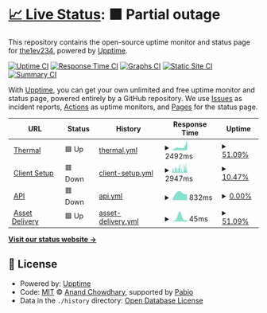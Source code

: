 # [📈 Live Status](https://status.thermal.run.place): <!--live status--> **🟧 Partial outage**

This repository contains the open-source uptime monitor and status page for [the1ev234](https://status.thermal.run.place), powered by [Upptime](https://github.com/upptime/upptime).

[![Uptime CI](https://github.com/the1ev234/status-thermal/workflows/Uptime%20CI/badge.svg)](https://github.com/the1ev234/status-thermal/actions?query=workflow%3A%22Uptime+CI%22)
[![Response Time CI](https://github.com/the1ev234/status-thermal/workflows/Response%20Time%20CI/badge.svg)](https://github.com/the1ev234/status-thermal/actions?query=workflow%3A%22Response+Time+CI%22)
[![Graphs CI](https://github.com/the1ev234/status-thermal/workflows/Graphs%20CI/badge.svg)](https://github.com/the1ev234/status-thermal/actions?query=workflow%3A%22Graphs+CI%22)
[![Static Site CI](https://github.com/the1ev234/status-thermal/workflows/Static%20Site%20CI/badge.svg)](https://github.com/the1ev234/status-thermal/actions?query=workflow%3A%22Static+Site+CI%22)
[![Summary CI](https://github.com/the1ev234/status-thermal/workflows/Summary%20CI/badge.svg)](https://github.com/the1ev234/status-thermal/actions?query=workflow%3A%22Summary+CI%22)

With [Upptime](https://upptime.js.org), you can get your own unlimited and free uptime monitor and status page, powered entirely by a GitHub repository. We use [Issues](https://github.com/the1ev234/status-thermal/issues) as incident reports, [Actions](https://github.com/the1ev234/status-thermal/actions) as uptime monitors, and [Pages](https://status.thermal.run.place) for the status page.

<!--start: status pages-->
<!-- This summary is generated by Upptime (https://github.com/upptime/upptime) -->
<!-- Do not edit this manually, your changes will be overwritten -->
<!-- prettier-ignore -->
| URL | Status | History | Response Time | Uptime |
| --- | ------ | ------- | ------------- | ------ |
| <img alt="" src="https://icons.duckduckgo.com/ip3/thermal.run.place.ico" height="13"> [Thermal](http://thermal.run.place/) | 🟩 Up | [thermal.yml](https://github.com/the1ev234/status-thermal/commits/HEAD/history/thermal.yml) | <details><summary><img alt="Response time graph" src="./graphs/thermal/response-time-week.png" height="20"> 2492ms</summary><br><a href="https://status.thermal.run.place/history/thermal"><img alt="Response time 2492" src="https://img.shields.io/endpoint?url=https%3A%2F%2Fraw.githubusercontent.com%2Fthe1ev234%2Fstatus-thermal%2FHEAD%2Fapi%2Fthermal%2Fresponse-time.json"></a><br><a href="https://status.thermal.run.place/history/thermal"><img alt="24-hour response time 5830" src="https://img.shields.io/endpoint?url=https%3A%2F%2Fraw.githubusercontent.com%2Fthe1ev234%2Fstatus-thermal%2FHEAD%2Fapi%2Fthermal%2Fresponse-time-day.json"></a><br><a href="https://status.thermal.run.place/history/thermal"><img alt="7-day response time 2492" src="https://img.shields.io/endpoint?url=https%3A%2F%2Fraw.githubusercontent.com%2Fthe1ev234%2Fstatus-thermal%2FHEAD%2Fapi%2Fthermal%2Fresponse-time-week.json"></a><br><a href="https://status.thermal.run.place/history/thermal"><img alt="30-day response time 2492" src="https://img.shields.io/endpoint?url=https%3A%2F%2Fraw.githubusercontent.com%2Fthe1ev234%2Fstatus-thermal%2FHEAD%2Fapi%2Fthermal%2Fresponse-time-month.json"></a><br><a href="https://status.thermal.run.place/history/thermal"><img alt="1-year response time 2492" src="https://img.shields.io/endpoint?url=https%3A%2F%2Fraw.githubusercontent.com%2Fthe1ev234%2Fstatus-thermal%2FHEAD%2Fapi%2Fthermal%2Fresponse-time-year.json"></a></details> | <details><summary><a href="https://status.thermal.run.place/history/thermal">51.09%</a></summary><a href="https://status.thermal.run.place/history/thermal"><img alt="All-time uptime 40.23%" src="https://img.shields.io/endpoint?url=https%3A%2F%2Fraw.githubusercontent.com%2Fthe1ev234%2Fstatus-thermal%2FHEAD%2Fapi%2Fthermal%2Fuptime.json"></a><br><a href="https://status.thermal.run.place/history/thermal"><img alt="24-hour uptime 100.00%" src="https://img.shields.io/endpoint?url=https%3A%2F%2Fraw.githubusercontent.com%2Fthe1ev234%2Fstatus-thermal%2FHEAD%2Fapi%2Fthermal%2Fuptime-day.json"></a><br><a href="https://status.thermal.run.place/history/thermal"><img alt="7-day uptime 51.09%" src="https://img.shields.io/endpoint?url=https%3A%2F%2Fraw.githubusercontent.com%2Fthe1ev234%2Fstatus-thermal%2FHEAD%2Fapi%2Fthermal%2Fuptime-week.json"></a><br><a href="https://status.thermal.run.place/history/thermal"><img alt="30-day uptime 40.23%" src="https://img.shields.io/endpoint?url=https%3A%2F%2Fraw.githubusercontent.com%2Fthe1ev234%2Fstatus-thermal%2FHEAD%2Fapi%2Fthermal%2Fuptime-month.json"></a><br><a href="https://status.thermal.run.place/history/thermal"><img alt="1-year uptime 40.23%" src="https://img.shields.io/endpoint?url=https%3A%2F%2Fraw.githubusercontent.com%2Fthe1ev234%2Fstatus-thermal%2FHEAD%2Fapi%2Fthermal%2Fuptime-year.json"></a></details>
| <img alt="" src="https://icons.duckduckgo.com/ip3/setup.thermal.run.place.ico" height="13"> [Client Setup](http://setup.thermal.run.place/) | 🟥 Down | [client-setup.yml](https://github.com/the1ev234/status-thermal/commits/HEAD/history/client-setup.yml) | <details><summary><img alt="Response time graph" src="./graphs/client-setup/response-time-week.png" height="20"> 2947ms</summary><br><a href="https://status.thermal.run.place/history/client-setup"><img alt="Response time 2947" src="https://img.shields.io/endpoint?url=https%3A%2F%2Fraw.githubusercontent.com%2Fthe1ev234%2Fstatus-thermal%2FHEAD%2Fapi%2Fclient-setup%2Fresponse-time.json"></a><br><a href="https://status.thermal.run.place/history/client-setup"><img alt="24-hour response time 3004" src="https://img.shields.io/endpoint?url=https%3A%2F%2Fraw.githubusercontent.com%2Fthe1ev234%2Fstatus-thermal%2FHEAD%2Fapi%2Fclient-setup%2Fresponse-time-day.json"></a><br><a href="https://status.thermal.run.place/history/client-setup"><img alt="7-day response time 2947" src="https://img.shields.io/endpoint?url=https%3A%2F%2Fraw.githubusercontent.com%2Fthe1ev234%2Fstatus-thermal%2FHEAD%2Fapi%2Fclient-setup%2Fresponse-time-week.json"></a><br><a href="https://status.thermal.run.place/history/client-setup"><img alt="30-day response time 2947" src="https://img.shields.io/endpoint?url=https%3A%2F%2Fraw.githubusercontent.com%2Fthe1ev234%2Fstatus-thermal%2FHEAD%2Fapi%2Fclient-setup%2Fresponse-time-month.json"></a><br><a href="https://status.thermal.run.place/history/client-setup"><img alt="1-year response time 2947" src="https://img.shields.io/endpoint?url=https%3A%2F%2Fraw.githubusercontent.com%2Fthe1ev234%2Fstatus-thermal%2FHEAD%2Fapi%2Fclient-setup%2Fresponse-time-year.json"></a></details> | <details><summary><a href="https://status.thermal.run.place/history/client-setup">10.47%</a></summary><a href="https://status.thermal.run.place/history/client-setup"><img alt="All-time uptime 8.24%" src="https://img.shields.io/endpoint?url=https%3A%2F%2Fraw.githubusercontent.com%2Fthe1ev234%2Fstatus-thermal%2FHEAD%2Fapi%2Fclient-setup%2Fuptime.json"></a><br><a href="https://status.thermal.run.place/history/client-setup"><img alt="24-hour uptime 25.22%" src="https://img.shields.io/endpoint?url=https%3A%2F%2Fraw.githubusercontent.com%2Fthe1ev234%2Fstatus-thermal%2FHEAD%2Fapi%2Fclient-setup%2Fuptime-day.json"></a><br><a href="https://status.thermal.run.place/history/client-setup"><img alt="7-day uptime 10.47%" src="https://img.shields.io/endpoint?url=https%3A%2F%2Fraw.githubusercontent.com%2Fthe1ev234%2Fstatus-thermal%2FHEAD%2Fapi%2Fclient-setup%2Fuptime-week.json"></a><br><a href="https://status.thermal.run.place/history/client-setup"><img alt="30-day uptime 8.24%" src="https://img.shields.io/endpoint?url=https%3A%2F%2Fraw.githubusercontent.com%2Fthe1ev234%2Fstatus-thermal%2FHEAD%2Fapi%2Fclient-setup%2Fuptime-month.json"></a><br><a href="https://status.thermal.run.place/history/client-setup"><img alt="1-year uptime 8.24%" src="https://img.shields.io/endpoint?url=https%3A%2F%2Fraw.githubusercontent.com%2Fthe1ev234%2Fstatus-thermal%2FHEAD%2Fapi%2Fclient-setup%2Fuptime-year.json"></a></details>
| <img alt="" src="https://icons.duckduckgo.com/ip3/thermal.run.place.ico" height="13"> [API](http://thermal.run.place/api/) | 🟥 Down | [api.yml](https://github.com/the1ev234/status-thermal/commits/HEAD/history/api.yml) | <details><summary><img alt="Response time graph" src="./graphs/api/response-time-week.png" height="20"> 832ms</summary><br><a href="https://status.thermal.run.place/history/api"><img alt="Response time 832" src="https://img.shields.io/endpoint?url=https%3A%2F%2Fraw.githubusercontent.com%2Fthe1ev234%2Fstatus-thermal%2FHEAD%2Fapi%2Fapi%2Fresponse-time.json"></a><br><a href="https://status.thermal.run.place/history/api"><img alt="24-hour response time 693" src="https://img.shields.io/endpoint?url=https%3A%2F%2Fraw.githubusercontent.com%2Fthe1ev234%2Fstatus-thermal%2FHEAD%2Fapi%2Fapi%2Fresponse-time-day.json"></a><br><a href="https://status.thermal.run.place/history/api"><img alt="7-day response time 832" src="https://img.shields.io/endpoint?url=https%3A%2F%2Fraw.githubusercontent.com%2Fthe1ev234%2Fstatus-thermal%2FHEAD%2Fapi%2Fapi%2Fresponse-time-week.json"></a><br><a href="https://status.thermal.run.place/history/api"><img alt="30-day response time 832" src="https://img.shields.io/endpoint?url=https%3A%2F%2Fraw.githubusercontent.com%2Fthe1ev234%2Fstatus-thermal%2FHEAD%2Fapi%2Fapi%2Fresponse-time-month.json"></a><br><a href="https://status.thermal.run.place/history/api"><img alt="1-year response time 832" src="https://img.shields.io/endpoint?url=https%3A%2F%2Fraw.githubusercontent.com%2Fthe1ev234%2Fstatus-thermal%2FHEAD%2Fapi%2Fapi%2Fresponse-time-year.json"></a></details> | <details><summary><a href="https://status.thermal.run.place/history/api">0.00%</a></summary><a href="https://status.thermal.run.place/history/api"><img alt="All-time uptime 0.00%" src="https://img.shields.io/endpoint?url=https%3A%2F%2Fraw.githubusercontent.com%2Fthe1ev234%2Fstatus-thermal%2FHEAD%2Fapi%2Fapi%2Fuptime.json"></a><br><a href="https://status.thermal.run.place/history/api"><img alt="24-hour uptime 0.00%" src="https://img.shields.io/endpoint?url=https%3A%2F%2Fraw.githubusercontent.com%2Fthe1ev234%2Fstatus-thermal%2FHEAD%2Fapi%2Fapi%2Fuptime-day.json"></a><br><a href="https://status.thermal.run.place/history/api"><img alt="7-day uptime 0.00%" src="https://img.shields.io/endpoint?url=https%3A%2F%2Fraw.githubusercontent.com%2Fthe1ev234%2Fstatus-thermal%2FHEAD%2Fapi%2Fapi%2Fuptime-week.json"></a><br><a href="https://status.thermal.run.place/history/api"><img alt="30-day uptime 0.00%" src="https://img.shields.io/endpoint?url=https%3A%2F%2Fraw.githubusercontent.com%2Fthe1ev234%2Fstatus-thermal%2FHEAD%2Fapi%2Fapi%2Fuptime-month.json"></a><br><a href="https://status.thermal.run.place/history/api"><img alt="1-year uptime 0.00%" src="https://img.shields.io/endpoint?url=https%3A%2F%2Fraw.githubusercontent.com%2Fthe1ev234%2Fstatus-thermal%2FHEAD%2Fapi%2Fapi%2Fuptime-year.json"></a></details>
| <img alt="" src="https://icons.duckduckgo.com/ip3/thermal.run.place.ico" height="13"> [Asset Delivery](http://thermal.run.place/asset/) | 🟩 Up | [asset-delivery.yml](https://github.com/the1ev234/status-thermal/commits/HEAD/history/asset-delivery.yml) | <details><summary><img alt="Response time graph" src="./graphs/asset-delivery/response-time-week.png" height="20"> 45ms</summary><br><a href="https://status.thermal.run.place/history/asset-delivery"><img alt="Response time 45" src="https://img.shields.io/endpoint?url=https%3A%2F%2Fraw.githubusercontent.com%2Fthe1ev234%2Fstatus-thermal%2FHEAD%2Fapi%2Fasset-delivery%2Fresponse-time.json"></a><br><a href="https://status.thermal.run.place/history/asset-delivery"><img alt="24-hour response time 15" src="https://img.shields.io/endpoint?url=https%3A%2F%2Fraw.githubusercontent.com%2Fthe1ev234%2Fstatus-thermal%2FHEAD%2Fapi%2Fasset-delivery%2Fresponse-time-day.json"></a><br><a href="https://status.thermal.run.place/history/asset-delivery"><img alt="7-day response time 45" src="https://img.shields.io/endpoint?url=https%3A%2F%2Fraw.githubusercontent.com%2Fthe1ev234%2Fstatus-thermal%2FHEAD%2Fapi%2Fasset-delivery%2Fresponse-time-week.json"></a><br><a href="https://status.thermal.run.place/history/asset-delivery"><img alt="30-day response time 45" src="https://img.shields.io/endpoint?url=https%3A%2F%2Fraw.githubusercontent.com%2Fthe1ev234%2Fstatus-thermal%2FHEAD%2Fapi%2Fasset-delivery%2Fresponse-time-month.json"></a><br><a href="https://status.thermal.run.place/history/asset-delivery"><img alt="1-year response time 45" src="https://img.shields.io/endpoint?url=https%3A%2F%2Fraw.githubusercontent.com%2Fthe1ev234%2Fstatus-thermal%2FHEAD%2Fapi%2Fasset-delivery%2Fresponse-time-year.json"></a></details> | <details><summary><a href="https://status.thermal.run.place/history/asset-delivery">51.09%</a></summary><a href="https://status.thermal.run.place/history/asset-delivery"><img alt="All-time uptime 40.23%" src="https://img.shields.io/endpoint?url=https%3A%2F%2Fraw.githubusercontent.com%2Fthe1ev234%2Fstatus-thermal%2FHEAD%2Fapi%2Fasset-delivery%2Fuptime.json"></a><br><a href="https://status.thermal.run.place/history/asset-delivery"><img alt="24-hour uptime 100.00%" src="https://img.shields.io/endpoint?url=https%3A%2F%2Fraw.githubusercontent.com%2Fthe1ev234%2Fstatus-thermal%2FHEAD%2Fapi%2Fasset-delivery%2Fuptime-day.json"></a><br><a href="https://status.thermal.run.place/history/asset-delivery"><img alt="7-day uptime 51.09%" src="https://img.shields.io/endpoint?url=https%3A%2F%2Fraw.githubusercontent.com%2Fthe1ev234%2Fstatus-thermal%2FHEAD%2Fapi%2Fasset-delivery%2Fuptime-week.json"></a><br><a href="https://status.thermal.run.place/history/asset-delivery"><img alt="30-day uptime 40.23%" src="https://img.shields.io/endpoint?url=https%3A%2F%2Fraw.githubusercontent.com%2Fthe1ev234%2Fstatus-thermal%2FHEAD%2Fapi%2Fasset-delivery%2Fuptime-month.json"></a><br><a href="https://status.thermal.run.place/history/asset-delivery"><img alt="1-year uptime 40.23%" src="https://img.shields.io/endpoint?url=https%3A%2F%2Fraw.githubusercontent.com%2Fthe1ev234%2Fstatus-thermal%2FHEAD%2Fapi%2Fasset-delivery%2Fuptime-year.json"></a></details>

<!--end: status pages-->

[**Visit our status website →**](https://status.thermal.run.place)

## 📄 License

- Powered by: [Upptime](https://github.com/upptime/upptime)
- Code: [MIT](./LICENSE) © [Anand Chowdhary](https://anandchowdhary.com), supported by [Pabio](https://pabio.com)
- Data in the `./history` directory: [Open Database License](https://opendatacommons.org/licenses/odbl/1-0/)

